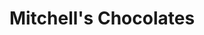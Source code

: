 ---
title: "Mitchell's Chocolates"
url: /cleveland-heights/mitchells-chocolates/
shop: chocolate
---
